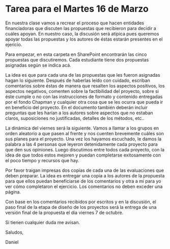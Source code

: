 # Tarea para el Martes 16 de Marzo

En nuestra clase vamos a recrear el proceso que hacen entidades financiadoras que discuten las propuestas que recibieron para decidir a cuáles apoyan. En nuestro caso, la discusión será atípica pues queremos apoyar todas las propuestas y los autores de éstas estarán presentes en el ejericio.

Para empezar, en esta carpeta en SharePoint encontrarán las cinco propuestas que discutiremos. Cada estudiante tiene dos propuestas asignadas según se indica acá.

La idea es que para cada una de las propuestas que les fueron asignadas hagan lo siguiente. Después de haberlas leído con cuidado, escriban comentarios sobre éstas de manera que resalten los aspectos positivos, los aspectos negativos, comenten sobre la factibilidad del proyecto, sobre si éste cumple o no con las instrucciones de formato y contenido entregadas por el fondo Chapman y cualquier otra cosa que se les ocurra que pueda ir en beneficio del proyecto. En el documento también deberán incluir preguntas que les harían a los autores sobre aspectos que no estaban claros, suposiciones no justificadas, detalles de los métodos, etc..

La dinámica del viernes será la siguiente. Vamos a llamar a los grupos en orden aleatorio a que pasen al frente y nos cuenten brevemente cuáles son sus planes para el proyecto. Una vez los hayamos escuchado, le damos la palabra a las 4 personas que leyeron detenidamente cada proyecto para que den sus opiniones. Luego discutimos entre todos cada proyecto, con la idea de que todos estos mejoren y puedan completarse exitosamente con el poco tiempo y recursos que hay.

Por favor traigan impresas dos copias de cada una de las evaluaciones que deben preparar. La idea es entregar una copia a los autores de la propuesta para que ellos puedan beneficiarse de los comentarios y otra a mi para yo ver cómo completaron el ejercicio. Los comentarios no deben exceder una página.

Con base en los comentarios recibidos por escritos y en la discusión, el paso final de la etapa de diseño de los proyectos será la entrega de una versión final de la propuesta el día viernes 7 de octubre.

Si tienen cualquier duda me avisan.

Saludos,

Daniel
